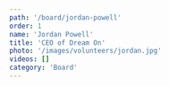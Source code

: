 ```yaml
---
path: '/board/jordan-powell'
order: 1
name: 'Jordan Powell'
title: 'CEO of Dream On'
photo: '/images/volunteers/jordan.jpg'
videos: []
category: 'Board'
---         
```


